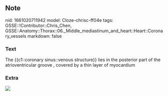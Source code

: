 ## Note
nid: 1661020711942
model: Cloze-chrisc-ff04e
tags: GSSE::!Contributor::Chris_Chen, GSSE::Anatomy::Thorax::06._Middle_mediastinum_and_heart::Heart::Coronary_vessels
markdown: false

### Text
<div class='toggle'>
  The {{c1::coronary sinus::venous structure}} lies in the
  posterior part of the atrioventricular groove , covered by a thin
  layer of myocardium
</div>

### Extra
<img src="tmp0_80tt3i.png">
